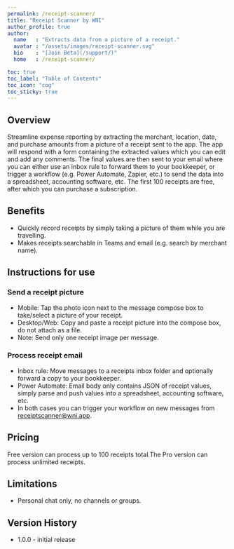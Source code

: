 ```yaml
---
permalink: /receipt-scanner/
title: "Receipt Scanner by WNI"
author_profile: true
author:
  name   : "Extracts data from a picture of a receipt."
  avatar : "/assets/images/receipt-scanner.svg"
  bio    : "[Join Beta](/support/)"
  home   : /receipt-scanner/

toc: true
toc_label: "Table of Contents"
toc_icon: "cog"
toc_sticky: true
---
```

## Overview
Streamline expense reporting by extracting the merchant, location, date, and purchase amounts from a picture of a receipt sent to the app.  The app will respond with a form containing the extracted values which you can edit and add any comments.  The final values are then sent to your email where you can either use an inbox rule to forward them to your bookkeeper, or trigger a workflow (e.g. Power Automate, Zapier, etc.) to send the data into a spreadsheet, accounting software, etc.  The first 100 receipts are free, after which you can purchase a subscription.

## Benefits

* Quickly record receipts by simply taking a picture of them while you are travelling.
* Makes receipts searchable in Teams and email (e.g. search by merchant name).  

## Instructions for use

### Send a receipt picture

* Mobile: Tap the photo icon next to the message compose box to take/select a picture of your receipt.
* Desktop/Web:  Copy and paste a receipt picture into the compose box, do not attach as a file.
* Note: Send only one receipt image per message.

### Process receipt email
* Inbox rule: Move messages to a receipts inbox folder and optionally forward a copy to your bookkeeper.
* Power Automate: Email body only contains JSON of receipt values, simply parse and push values into a spreadsheet, accounting software, etc.
* In both cases you can trigger your workflow on new messages from receiptscanner@wni.app.

## Pricing

Free version can process up to 100 receipts total.The Pro version can process unlimited receipts.


## Limitations

* Personal chat only, no channels or groups.

## Version History

* 1.0.0 - initial release
